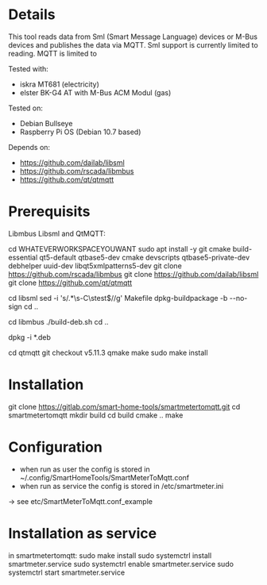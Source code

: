 # Details

This tool reads data from Sml (Smart Message Language) devices or M-Bus devices and publishes the data via MQTT.
Sml support is currently limited to reading.
MQTT is limited to 

Tested with:
* iskra MT681 (electricity)
* elster BK-G4 AT with M-Bus ACM Modul (gas)

Tested on:
* Debian Bullseye
* Raspberry Pi OS (Debian 10.7 based)

Depends on:
* https://github.com/dailab/libsml
* https://github.com/rscada/libmbus
* https://github.com/qt/qtmqtt

# Prerequisits

Libmbus Libsml and QtMQTT:

cd WHATEVERWORKSPACEYOUWANT
sudo apt install -y git cmake build-essential qt5-default qtbase5-dev cmake devscripts qtbase5-private-dev debhelper uuid-dev libqt5xmlpatterns5-dev
git clone https://github.com/rscada/libmbus
git clone https://github.com/dailab/libsml
git clone https://github.com/qt/qtmqtt

cd libsml 
sed -i 's/.*\s-C\stest$//g' Makefile
dpkg-buildpackage -b --no-sign
cd ..

cd libmbus
./build-deb.sh
cd ..

dpkg -i *.deb

cd qtmqtt 
git checkout v5.11.3
qmake
make
sudo make install

# Installation

git clone https://gitlab.com/smart-home-tools/smartmetertomqtt.git
cd smartmetertomqtt
mkdir build
cd build
cmake ..
make

# Configuration

* when run as user the config is stored in ~/.config/SmartHomeTools/SmartMeterToMqtt.conf
* when run as service the config is stored in /etc/smartmeter.ini

-> see etc/SmartMeterToMqtt.conf_example

# Installation as service

in smartmetertomqtt:
sudo make install
sudo systemctrl install smartmeter.service
sudo systemctrl enable smartmeter.service
sudo systemctrl start smartmeter.service
